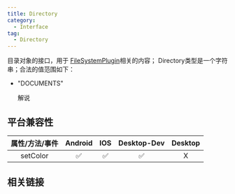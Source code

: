 ```yaml
---
title: Directory
category:
  - Interface
tag:
  - Directory
---
```


目录对象的接口，用于 [FileSystemPlugin](../../plugin/file-system/index.md)相关的内容；
Directory类型是一个字符串；合法的值范围如下：

- "DOCUMENTS"

  解说

 

## 平台兼容性

| 属性/方法/事件 | Android | IOS | Desktop-Dev | Desktop |
|:------------:|:-------:|:---:|:-----------:|:-------:|
| setColor     | ✅      | ✅  | ✅           | X       |

## 相关链接
[]()

